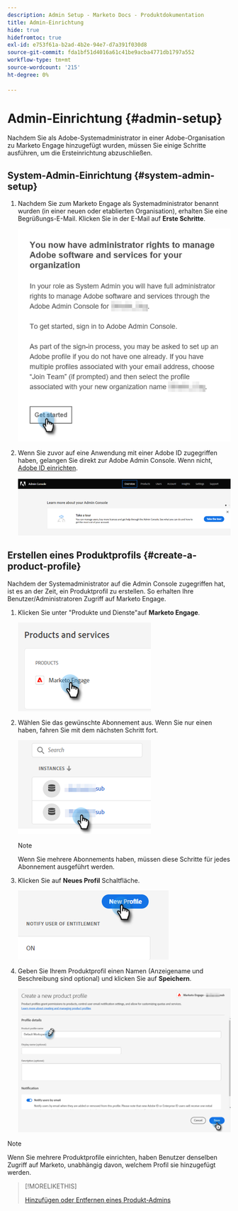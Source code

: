 ```yaml
---
description: Admin Setup - Marketo Docs - Produktdokumentation
title: Admin-Einrichtung
hide: true
hidefromtoc: true
exl-id: e753f61a-b2ad-4b2e-94e7-d7a391f030d8
source-git-commit: fda1bf51d4016a61c41be9acba4771db1797a552
workflow-type: tm+mt
source-wordcount: '215'
ht-degree: 0%

---
```


# Admin-Einrichtung {#admin-setup}

Nachdem Sie als Adobe-Systemadministrator in einer Adobe-Organisation zu Marketo Engage hinzugefügt wurden, müssen Sie einige Schritte ausführen, um die Ersteinrichtung abzuschließen.

## System-Admin-Einrichtung {#system-admin-setup}

1. Nachdem Sie zum Marketo Engage als Systemadministrator benannt wurden (in einer neuen oder etablierten Organisation), erhalten Sie eine Begrüßungs-E-Mail. Klicken Sie in der E-Mail auf **Erste Schritte**.

   ![](assets/admin-setup-1.png)

1. Wenn Sie zuvor auf eine Anwendung mit einer Adobe ID zugegriffen haben, gelangen Sie direkt zur Adobe Admin Console. Wenn nicht, [Adobe ID einrichten](https://helpx.adobe.com/manage-account/using/create-update-adobe-id.html).

   ![](assets/admin-setup-2.png)

## Erstellen eines Produktprofils {#create-a-product-profile}

Nachdem der Systemadministrator auf die Admin Console zugegriffen hat, ist es an der Zeit, ein Produktprofil zu erstellen. So erhalten Ihre Benutzer/Administratoren Zugriff auf Marketo Engage.

1. Klicken Sie unter &quot;Produkte und Dienste&quot;auf **Marketo Engage**.

   ![](assets/admin-setup-3.png)

1. Wählen Sie das gewünschte Abonnement aus. Wenn Sie nur einen haben, fahren Sie mit dem nächsten Schritt fort.

   ![](assets/admin-setup-4.png)

   >[!NOTE]
   >
   >Wenn Sie mehrere Abonnements haben, müssen diese Schritte für jedes Abonnement ausgeführt werden.

1. Klicken Sie auf **Neues Profil** Schaltfläche.

   ![](assets/admin-setup-5.png)

1. Geben Sie Ihrem Produktprofil einen Namen (Anzeigename und Beschreibung sind optional) und klicken Sie auf **Speichern**.

   ![](assets/admin-setup-6.png)

>[!NOTE]
>
>Wenn Sie mehrere Produktprofile einrichten, haben Benutzer denselben Zugriff auf Marketo, unabhängig davon, welchem Profil sie hinzugefügt werden.

>[!MORELIKETHIS]
>
>[Hinzufügen oder Entfernen eines Produkt-Admins](/help/marketo/product-docs/administration/marketo-with-adobe-identity/add-or-remove-a-product-admin.md)
